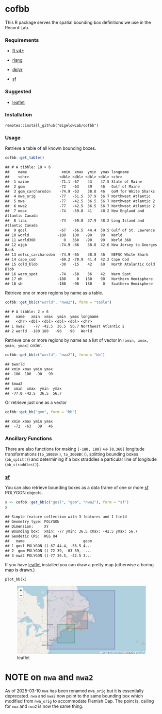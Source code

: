 cofbb
================

This R package serves the spatial bounding box definitions we use in the
Record Lab.

### Requirements

- [R v4+](https://www.r-project.org/)

- [rlang](https://CRAN.R-project.org/package=rlang)

- [dplyr](https://CRAN.R-project.org/package=dplyr)

- [sf](https://CRAN.R-project.org/package=sf)

### Suggested

- [leaflet](https://CRAN.R-project.org/package=leaflet)

### Installation

    remotes::install_github("BigelowLab/cofbb")

### Usage

Retrieve a table of all known bounding boxes.

``` r
cofbb::get_table()
```

    ## # A tibble: 18 × 6
    ##    name                xmin  xmax  ymin  ymax longname                       
    ##    <chr>              <dbl> <dbl> <dbl> <dbl> <chr>                          
    ##  1 maine              -71.1 -67    43    47.5 State of Maine                 
    ##  2 gom                -72   -63    39    46   Gulf of Maine                  
    ##  3 gom_carcharodon    -74.9 -63    38.8  46   GoM for White Sharks           
    ##  4 nwa_orig           -77   -51.5  37.9  56.7 Northwest Atlantic             
    ##  5 nwa                -77   -42.5  36.5  56.7 Northwest Atlantic 2           
    ##  6 nwa2               -77   -42.5  36.5  56.7 Northwest Atlantic 2           
    ##  7 neac               -74   -59.8  41    48.2 New England and Atlantic Canada
    ##  8 liac               -74   -59.8  37.9  48.2 Long Island and Atlantic Canada
    ##  9 gosl               -67   -56.5  44.4  50.5 Gulf of St. Lawrence           
    ## 10 world             -180   180   -90    90   World                          
    ## 11 world360             0   360   -90    90   World 360                      
    ## 12 njgb               -74.9 -66    38.8  42.6 New Jersey to Georges Bank     
    ## 13 nefsc_carcharodon  -74.9 -65    38.8  46   NEFSC White Shark              
    ## 14 cape_cod           -69.2 -70.9  41.4  42.2 Cape Cod                       
    ## 15 cold_blob          -30   -15    42    60   North Atalantic Cold Blob      
    ## 16 warm_spot          -74   -58    36    42   Warm Spot                      
    ## 17 nh                -180     0   180    90   Northern Hemisphere            
    ## 18 sh                -180   -90   180     0   Southern Hemisphere

Retrieve one or more regions by name as a table.

``` r
cofbb::get_bb(c("world", "nwa2"), form = "table")
```

    ## # A tibble: 2 × 6
    ##   name   xmin  xmax  ymin  ymax longname            
    ##   <chr> <dbl> <dbl> <dbl> <dbl> <chr>               
    ## 1 nwa2    -77 -42.5  36.5  56.7 Northwest Atlantic 2
    ## 2 world  -180 180   -90    90   World

Retrieve one or more regions by name as a list of vector in
`[xmin, xmax, ymin, ymax]` order.

``` r
cofbb::get_bb(c("world", "nwa2"), form = "bb")
```

    ## $world
    ## xmin xmax ymin ymax 
    ## -180  180  -90   90 
    ## 
    ## $nwa2
    ##  xmin  xmax  ymin  ymax 
    ## -77.0 -42.5  36.5  56.7

Or retrieve just one as a vector

``` r
cofbb::get_bb("gom", form = "bb")
```

    ## xmin xmax ymin ymax 
    ##  -72  -63   39   46

### Ancillary Functions

There are also functions for making `[-180, 180]` \<-\> `[0,360]`
longitude transformations (`to_180BB()`, `to_360BB()`), splitting
bounding boxes (`bb_split()`) and determining if a box straddles a
particular line of longitude (`bb_straddles()`).

### [sf](https://CRAN.R-project.org/package=sf)

You can also retrieve bounding boxes as a data frame of one or more
[sf](https://CRAN.R-project.org/package=sf) POLYGON objects.

``` r
x <- cofbb::get_bb(c("gosl", "gom", "nwa2"), form = "sf")
x
```

    ## Simple feature collection with 3 features and 1 field
    ## Geometry type: POLYGON
    ## Dimension:     XY
    ## Bounding box:  xmin: -77 ymin: 36.5 xmax: -42.5 ymax: 56.7
    ## Geodetic CRS:  WGS 84
    ##   name                           geom
    ## 1 gosl POLYGON ((-67 44.4, -56.5 4...
    ## 2  gom POLYGON ((-72 39, -63 39, -...
    ## 3 nwa2 POLYGON ((-77 36.5, -42.5 3...

If you have [leaflet](https://CRAN.R-project.org/package=leaflet)
installed you can draw a pretty map (otherwise a boring map is drawn.)

    plot_bb(x)

<figure>
<img src="inst/images/leaflet.png" alt="leaflet" />
<figcaption aria-hidden="true">leaflet</figcaption>
</figure>

# NOTE on `nwa` and `nwa2`

As of 2025-03-10 `nwa` has been renamed `nwa_orig` but it is essentially
deprecated. `nwa` and `nwa2` now point to the same bounding box which
modified from `nwa_orig` to accommodate Flemish Cap. The point is,
calling for `nwa` and `nwa2` is now the same thing.
